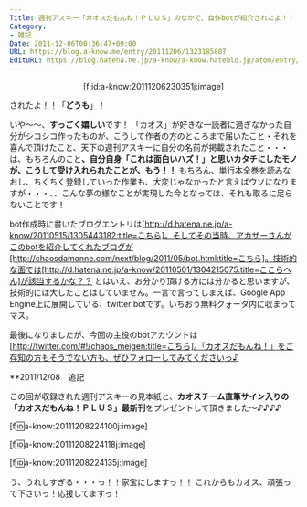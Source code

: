 ```yaml
---
Title: 週刊アスキー「カオスだもんね！ＰＬＵＳ」のなかで、自作botが紹介されたよ！！
Category:
- 雑記
Date: 2011-12-06T00:36:47+09:00
URL: https://blog.a-know.me/entry/20111206/1323185807
EditURL: https://blog.hatena.ne.jp/a-know/a-know.hateblo.jp/atom/entry/12921228815727979379
---
```



<div align=center>[f:id:a-know:20111206230351j:image]</div>


されたよ！！「<span class="deco" style="font-weight:bold;">どうも</span>」！


いや〜〜、<span class="deco" style="font-weight:bold;">すっごく嬉しい</span>です！
「カオス」が好きな一読者に過ぎなかった自分がシコシコ作ったものが、こうして作者の方のところまで届いたこと・それを喜んで頂けたこと、天下の週刊アスキーに自分の名前が掲載されたこと・・・は、もちろんのこと<span class="deco" style="font-weight:bold;">、自分自身「これは面白いハズ！」と思いカタチにしたモノが、こうして受け入れられたことが、もう！！</span>
もちろん、単行本全巻を読みなおし、ちくちく登録していった作業も、大変じゃなかったと言えばウソになりますが・・・、、こんな夢の様なことが実現した今となっては、それも取るに足らないことです！


bot作成時に書いたブログエントリは[http://d.hatena.ne.jp/a-know/20110515/1305443182:title=こちら]。そしてその当時、アカザーさんがこのbotを紹介してくれたブログが[http://chaosdamonne.com/next/blog/2011/05/bot.html:title=こちら]。技術的な面では[http://d.hatena.ne.jp/a-know/20110501/1304215075:title=ここらへん]が該当するかな？？
とはいえ、お分かり頂ける方には分かると思いますが、技術的には大したことはしていません。一言で言ってしまえば、Google App Engine上に展開している、twitter botです。いちおう無料クォータ内に収まってマス。


最後になりましたが、今回の主役のbotアカウントは[http://twitter.com/#!/chaos_meigen:title=こちら]。「カオスだもんね！」をご存知の方もそうでない方も、ぜひフォローしてみてくださいっ♪



**2011/12/08　追記

この回が収録された週刊アスキーの見本紙と、<span class="deco" style="font-weight:bold;">カオスチーム直筆サイン入りの「カオスだもんね！ＰＬＵＳ」最新刊</span>をプレゼントして頂きました〜♪♪♪♪


[f:id:a-know:20111208224100j:image]

[f:id:a-know:20111208224118j:image]

[f:id:a-know:20111208224135j:image]



う、うれしすぎる・・・っ！！家宝にしますっ！！
これからもカオス、頑張って下さいっ！応援してますっ！


<script src="https://moshi-moshi.moshimo.works/moshimoshi/a_know_blog/20111206-1323185807?title=%E9%80%B1%E5%88%8A%E3%82%A2%E3%82%B9%E3%82%AD%E3%83%BC%E3%80%8C%E3%82%AB%E3%82%AA%E3%82%B9%E3%81%A0%E3%82%82%E3%82%93%E3%81%AD%EF%BC%81%EF%BC%B0%EF%BC%AC%EF%BC%B5%EF%BC%B3%E3%80%8D%E3%81%AE%E3%81%AA%E3%81%8B%E3%81%A7%E3%80%81%E8%87%AA%E4%BD%9Cbot%E3%81%8C%E7%B4%B9%E4%BB%8B%E3%81%95%E3%82%8C%E3%81%9F%E3%82%88%EF%BC%81%EF%BC%81"></script>
